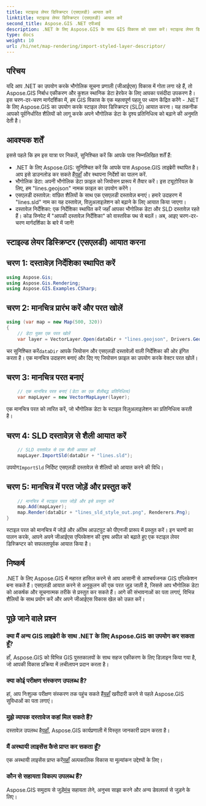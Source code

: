 ```yaml
---
title: स्टाइल्ड लेयर डिस्क्रिप्टर (एसएलडी) आयात करें
linktitle: स्टाइल्ड लेयर डिस्क्रिप्टर (एसएलडी) आयात करें
second_title: Aspose.GIS .NET एपीआई
description: .NET के लिए Aspose.GIS के साथ GIS विकास को उन्नत करें। स्टाइल्ड लेयर डिस्क्रिप्टर (एसएलडी) को आसानी से आयात करें। अभी अनुकूलन संभावनाओं का अन्वेषण करें!
type: docs
weight: 10
url: /hi/net/map-rendering/import-styled-layer-descriptor/
---
```

## परिचय
यदि आप .NET का उपयोग करके भौगोलिक सूचना प्रणाली (जीआईएस) विकास में गोता लगा रहे हैं, तो Aspose.GIS निर्बाध एकीकरण और कुशल स्थानिक डेटा हेरफेर के लिए आपका पसंदीदा उपकरण है। इस चरण-दर-चरण मार्गदर्शिका में, हम GIS विकास के एक महत्वपूर्ण पहलू पर ध्यान केंद्रित करेंगे - .NET के लिए Aspose.GIS का उपयोग करके स्टाइल लेयर डिस्क्रिप्टर (SLD) आयात करना। यह तकनीक आपको पूर्वनिर्धारित शैलियों को लागू करके अपने भौगोलिक डेटा के दृश्य प्रतिनिधित्व को बढ़ाने की अनुमति देती है।
## आवश्यक शर्तें
इससे पहले कि हम इस यात्रा पर निकलें, सुनिश्चित करें कि आपके पास निम्नलिखित शर्तें हैं:
-  .NET के लिए Aspose.GIS: सुनिश्चित करें कि आपके पास Aspose.GIS लाइब्रेरी स्थापित है। आप इसे डाउनलोड कर सकते हैं[यहाँ](https://releases.aspose.com/gis/net/) और स्थापना निर्देशों का पालन करें.
- भौगोलिक डेटा: अपनी भौगोलिक डेटा फ़ाइल को जियोसन प्रारूप में तैयार करें। इस ट्यूटोरियल के लिए, हम "lines.geojson" नामक फ़ाइल का उपयोग करेंगे।
- एसएलडी दस्तावेज़: वांछित शैलियों के साथ एक एसएलडी दस्तावेज़ बनाएं। हमारे उदाहरण में "lines.sld" नाम का यह दस्तावेज़, विज़ुअलाइज़ेशन को बढ़ाने के लिए आयात किया जाएगा।
- दस्तावेज़ निर्देशिका: एक निर्देशिका स्थापित करें जहाँ आपका भौगोलिक डेटा और SLD दस्तावेज़ रहते हैं। कोड स्निपेट में "आपकी दस्तावेज़ निर्देशिका" को वास्तविक पथ से बदलें।
अब, आइए चरण-दर-चरण मार्गदर्शिका के बारे में जानें!
## स्टाइल्ड लेयर डिस्क्रिप्टर (एसएलडी) आयात करना
## चरण 1: दस्तावेज़ निर्देशिका स्थापित करें
```csharp
using Aspose.Gis;
using Aspose.Gis.Rendering;
using Aspose.GIS.Examples.CSharp;
```
## चरण 2: मानचित्र प्रारंभ करें और परत खोलें
```csharp
using (var map = new Map(500, 320))
{
    // डेटा युक्त एक परत खोलें
    var layer = VectorLayer.Open(dataDir + "lines.geojson", Drivers.GeoJson);
```
 चर सुनिश्चित करें`dataDir` आपके जियोसन और एसएलडी दस्तावेज़ों वाली निर्देशिका की ओर इंगित करता है।
एक मानचित्र उदाहरण बनाएं और दिए गए जियोसन फ़ाइल का उपयोग करके वेक्टर परत खोलें।
## चरण 3: मानचित्र परत बनाएं
```csharp
    // एक मानचित्र परत बनाएं (डेटा का एक शैलीबद्ध प्रतिनिधित्व)
    var mapLayer = new VectorMapLayer(layer);
```
एक मानचित्र परत को त्वरित करें, जो भौगोलिक डेटा के स्टाइल विज़ुअलाइज़ेशन का प्रतिनिधित्व करती है।
## चरण 4: SLD दस्तावेज़ से शैली आयात करें
```csharp
    // SLD दस्तावेज़ से एक शैली आयात करें
    mapLayer.ImportSld(dataDir + "lines.sld");
```
 उपयोग`ImportSld` निर्दिष्ट एसएलडी दस्तावेज़ से शैलियों को आयात करने की विधि।
## चरण 5: मानचित्र में परत जोड़ें और प्रस्तुत करें
```csharp
    // मानचित्र में स्टाइल परत जोड़ें और इसे प्रस्तुत करें
    map.Add(mapLayer);
    map.Render(dataDir + "lines_sld_style_out.png", Renderers.Png);
}
```
स्टाइल परत को मानचित्र में जोड़ें और अंतिम आउटपुट को पीएनजी प्रारूप में प्रस्तुत करें।
इन चरणों का पालन करके, आपने अपने जीआईएस एप्लिकेशन की दृश्य अपील को बढ़ाते हुए एक स्टाइल लेयर डिस्क्रिप्टर को सफलतापूर्वक आयात किया है।
## निष्कर्ष
.NET के लिए Aspose.GIS में महारत हासिल करने से आप आसानी से आश्चर्यजनक GIS एप्लिकेशन बना सकते हैं। एसएलडी आयात करने से अनुकूलन की एक परत जुड़ जाती है, जिससे आप भौगोलिक डेटा को आकर्षक और सूचनात्मक तरीके से प्रस्तुत कर सकते हैं। आगे की संभावनाओं का पता लगाएं, विभिन्न शैलियों के साथ प्रयोग करें और अपने जीआईएस विकास खेल को उन्नत करें।
## पूछे जाने वाले प्रश्न
### क्या मैं अन्य GIS लाइब्रेरी के साथ .NET के लिए Aspose.GIS का उपयोग कर सकता हूँ?
हाँ, Aspose.GIS को विभिन्न GIS पुस्तकालयों के साथ सहज एकीकरण के लिए डिज़ाइन किया गया है, जो आपकी विकास प्रक्रिया में लचीलापन प्रदान करता है।
### क्या कोई परीक्षण संस्करण उपलब्ध है?
 हां, आप निःशुल्क परीक्षण संस्करण तक पहुंच सकते हैं[यहाँ](https://releases.aspose.com/) खरीदारी करने से पहले Aspose.GIS सुविधाओं का पता लगाएं।
### मुझे व्यापक दस्तावेज कहां मिल सकते हैं?
 दस्तावेज़ उपलब्ध है[यहाँ](https://reference.aspose.com/gis/net/), Aspose.GIS कार्यप्रणाली में विस्तृत जानकारी प्रदान करता है।
### मैं अस्थायी लाइसेंस कैसे प्राप्त कर सकता हूँ?
 एक अस्थायी लाइसेंस प्राप्त करें[यहाँ](https://purchase.aspose.com/temporary-license/) अल्पकालिक विकास या मूल्यांकन उद्देश्यों के लिए।
### कौन से सहायता विकल्प उपलब्ध हैं?
 Aspose.GIS समुदाय से जुड़ें[मंच](https://forum.aspose.com/c/gis/33) सहायता लेने, अनुभव साझा करने और अन्य डेवलपर्स से जुड़ने के लिए।